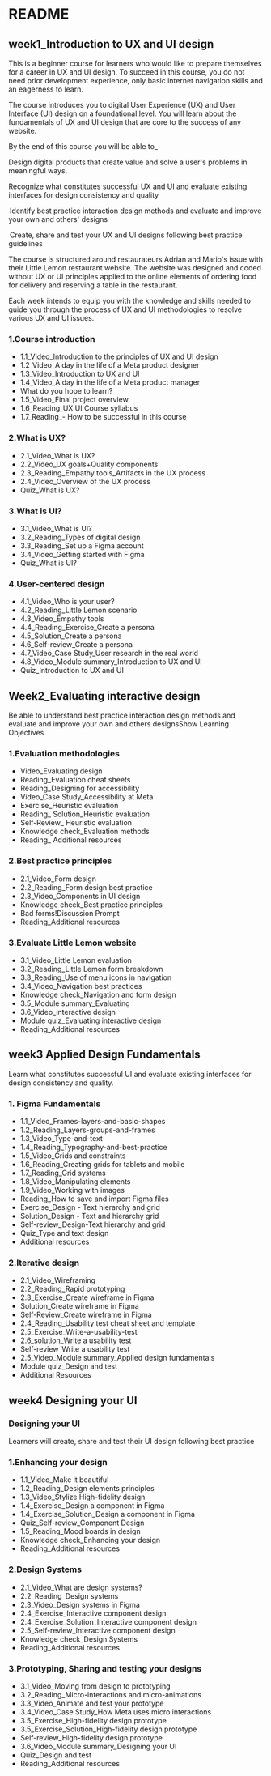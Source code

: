 # README

## week1_Introduction to UX and UI design

This is a beginner course for learners who would like to prepare themselves for a career in UX and UI design. To succeed in this course, you do not need prior development experience, only basic internet navigation skills and an eagerness to learn. 

The course introduces you to digital User Experience (UX) and User Interface (UI) design on a foundational level. You will learn about the fundamentals of UX and UI design that are core to the success of any website.  

By the end of this course you will be able to_

Design digital products that create value and solve a user's problems in meaningful ways. 

Recognize what constitutes successful UX and UI and evaluate existing interfaces for design consistency and quality

 Identify best practice interaction design methods and evaluate and improve your own and others' designs

 Create, share and test your UX and UI designs following best practice guidelines 

The course is structured around restaurateurs Adrian and Mario's issue with their Little Lemon restaurant website. The website was designed and coded without UX or UI principles applied to the online elements of ordering food for delivery and reserving a table in the restaurant.   

Each week intends to equip you with the knowledge and skills needed to guide you through the process of UX and UI methodologies to resolve various UX and UI issues. 

### 1.Course introduction

- 1.1_Video_Introduction to the principles of UX and UI design
- 1.2_Video_A day in the life of a Meta product designer
- 1.3_Video_Introduction to UX and UI
- 1.4_Video_A day in the life of a Meta product manager
- What do you hope to learn? 
- 1.5_Video_Final project overview
- 1.6_Reading_UX UI Course syllabus
- 1.7_Reading_- How to be successful in this course

### 2.What is UX?

- 2.1_Video_What is UX?
- 2.2_Video_UX goals+Quality components
- 2.3_Reading_Empathy tools_Artifacts in the UX process
- 2.4_Video_Overview of the UX process
- Quiz_What is UX?

### 3.What is UI?

- 3.1_Video_What is UI?
- 3.2_Reading_Types of digital design
- 3.3_Reading_Set up a Figma account
- 3.4_Video_Getting started with Figma
- Quiz_What is UI?

### 4.User-centered design

- 4.1_Video_Who is your user?
- 4.2_Reading_Little Lemon scenario
- 4.3_Video_Empathy tools
- 4.4_Reading_Exercise_Create a persona
- 4.5_Solution_Create a persona
- 4.6_Self-review_Create a persona
- 4.7_Video_Case Study_User research in the real world
- 4.8_Video_Module summary_Introduction to UX and UI
- Quiz_Introduction to UX and UI

## Week2_Evaluating interactive design

Be able to understand best practice interaction design methods and evaluate and improve your own and others designsShow Learning Objectives

### 1.Evaluation methodologies

- Video_Evaluating design 
- Reading_Evaluation cheat sheets
- Reading_Designing for accessibility
- Video_Case Study_Accessibility at Meta
- Exercise_Heuristic evaluation
- Reading_ Solution_Heuristic evaluation
- Self-Review_ Heuristic evaluation
- Knowledge check_Evaluation methods
- Reading_ Additional resources 


### 2.Best practice principles

- 2.1_Video_Form design  
- 2.2_Reading_Form design best practice
- 2.3_Video_Components in UI design
- Knowledge check_Best practice principles
- Bad forms!Discussion Prompt
- Reading_Additional resources 


### 3.Evaluate Little Lemon website

- 3.1_Video_Little Lemon evaluation
- 3.2_Reading_Little Lemon form breakdown
- 3.3_Reading_Use of menu icons in navigation 
- 3.4_Video_Navigation best practices  
- Knowledge check_Navigation and form design
- 3.5_Module summary_Evaluating 
- 3.6_Video_interactive design
- Module quiz_Evaluating interactive design
- Reading_Additional resources

## week3 Applied Design Fundamentals

Learn what constitutes successful UI and evaluate existing interfaces for design consistency and quality.

### 1. Figma Fundamentals

- 1.1_Video_Frames-layers-and-basic-shapes
- 1.2_Reading_Layers-groups-and-frames
- 1.3_Video_Type-and-text
- 1.4_Reading_Typography-and-best-practice
- 1.5_Video_Grids and constraints
- 1.6_Reading_Creating grids for tablets and mobile
- 1.7_Reading_Grid systems
- 1.8_Video_Manipulating elements
- 1.9_Video_Working with images
- Reading_How to save and import Figma files
- Exercise_Design - Text hierarchy and grid
- Solution_Design - Text and hierarchy grid
- Self-review_Design-Text hierarchy and grid
- Quiz_Type and text design
- Additional resources

### 2.Iterative design

- 2.1_Video_Wireframing
- 2.2_Reading_Rapid prototyping
- 2.3_Exercise_Create wireframe in Figma
- Solution_Create wireframe in Figma
- Self-Review_Create wireframe in Figma
- 2.4_Reading_Usability test cheat sheet and template
- 2.5_Exercise_Write-a-usability-test
- 2.6_solution_Write a usability test
- Self-review_Write a usability test
- 2.5_Video_Module summary_Applied design fundamentals
- Module quiz_Design and test
- Additional Resources


## week4 Designing your UI

### Designing your UI

Learners will create, share and test their UI design following best practice

### 1.Enhancing your design

- 1.1_Video_Make it beautiful
- 1.2_Reading_Design elements principles
- 1.3_Video_Stylize High-fidelity design
- 1.4_Exercise_Design a component in Figma
- 1.4_Exercise_Solution_Design a component in Figma
- Quiz_Self-review_Component Design
- 1.5_Reading_Mood boards in design
- Knowledge check_Enhancing your design
- Reading_Additional resources

### 2.Design Systems

- 2.1_Video_What are design systems?
- 2.2_Reading_Design systems
- 2.3_Video_Design systems in Figma
- 2.4_Exercise_Interactive component design
- 2.4_Exercise_Solution_Interactive component design
- 2.5_Self-review_Interactive component design
- Knowledge check_Design Systems
- Reading_Additional resources

### 3.Prototyping, Sharing and testing your designs

- 3.1_Video_Moving from design to prototyping
- 3.2_Reading_Micro-interactions and micro-animations
- 3.3_Video_Animate and test your prototype
- 3.4_Video_Case Study_How Meta uses micro interactions
- 3.5_Exercise_High-fidelity design prototype
- 3.5_Exercise_Solution_High-fidelity design prototype
- Self-review_High-fidelity design prototype
- 3.6_Video_Module summary_Designing your UI
- Quiz_Design and test
- Reading_Additional resources
